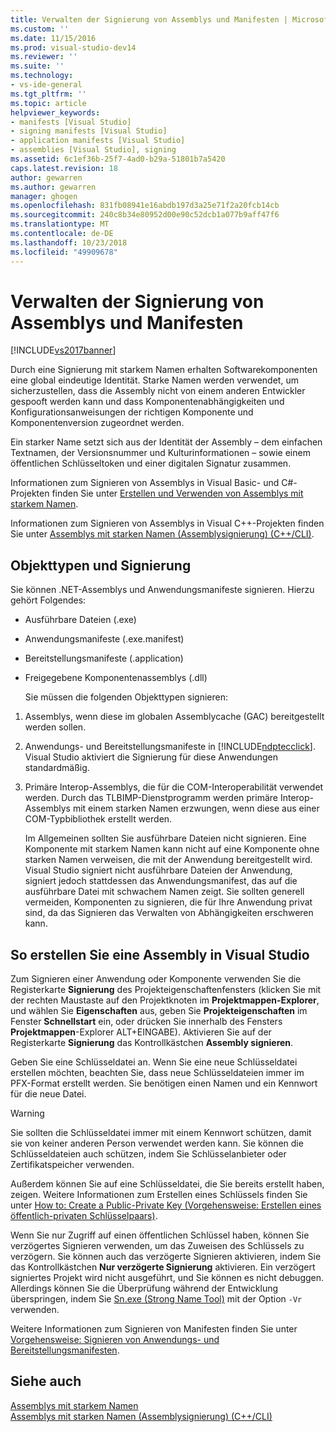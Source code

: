 ```yaml
---
title: Verwalten der Signierung von Assemblys und Manifesten | Microsoft-Dokumentation
ms.custom: ''
ms.date: 11/15/2016
ms.prod: visual-studio-dev14
ms.reviewer: ''
ms.suite: ''
ms.technology:
- vs-ide-general
ms.tgt_pltfrm: ''
ms.topic: article
helpviewer_keywords:
- manifests [Visual Studio]
- signing manifests [Visual Studio]
- application manifests [Visual Studio]
- assemblies [Visual Studio], signing
ms.assetid: 6c1ef36b-25f7-4ad0-b29a-51801b7a5420
caps.latest.revision: 18
author: gewarren
ms.author: gewarren
manager: ghogen
ms.openlocfilehash: 831fb08941e16abdb197d3a25e71f2a20fcb14cb
ms.sourcegitcommit: 240c8b34e80952d00e90c52dcb1a077b9aff47f6
ms.translationtype: MT
ms.contentlocale: de-DE
ms.lasthandoff: 10/23/2018
ms.locfileid: "49909678"
---
```

# <a name="managing-assembly-and-manifest-signing"></a>Verwalten der Signierung von Assemblys und Manifesten
[!INCLUDE[vs2017banner](../includes/vs2017banner.md)]

Durch eine Signierung mit starkem Namen erhalten Softwarekomponenten eine global eindeutige Identität. Starke Namen werden verwendet, um sicherzustellen, dass die Assembly nicht von einem anderen Entwickler gespooft werden kann und dass Komponentenabhängigkeiten und Konfigurationsanweisungen der richtigen Komponente und Komponentenversion zugeordnet werden.  
  
 Ein starker Name setzt sich aus der Identität der Assembly – dem einfachen Textnamen, der Versionsnummer und Kulturinformationen – sowie einem öffentlichen Schlüsseltoken und einer digitalen Signatur zusammen.  
  
 Informationen zum Signieren von Assemblys in Visual Basic- und C#-Projekten finden Sie unter [Erstellen und Verwenden von Assemblys mit starkem Namen](http://msdn.microsoft.com/library/ffbf6d9e-4a88-4a8a-9645-4ce0ee1ee5f9).  
  
 Informationen zum Signieren von Assemblys in Visual C++-Projekten finden Sie unter [Assemblys mit starken Namen (Assemblysignierung) (C++/CLI)](http://msdn.microsoft.com/library/c337cd3f-e5dd-4c6f-a1ad-437e85dba1cc).  
  
## <a name="asset-types-and-signing"></a>Objekttypen und Signierung  
 Sie können .NET-Assemblys und Anwendungsmanifeste signieren. Hierzu gehört Folgendes:  
  
- Ausführbare Dateien (.exe)  
  
- Anwendungsmanifeste (.exe.manifest)  
  
- Bereitstellungsmanifeste (.application)  
  
- Freigegebene Komponentenassemblys (.dll)  
  
  Sie müssen die folgenden Objekttypen signieren:  
  
1. Assemblys, wenn diese im globalen Assemblycache (GAC) bereitgestellt werden sollen.  
  
2. Anwendungs- und Bereitstellungsmanifeste in [!INCLUDE[ndptecclick](../includes/ndptecclick-md.md)]. Visual Studio aktiviert die Signierung für diese Anwendungen standardmäßig.  
  
3. Primäre Interop-Assemblys, die für die COM-Interoperabilität verwendet werden. Durch das TLBIMP-Dienstprogramm werden primäre Interop-Assemblys mit einem starken Namen erzwungen, wenn diese aus einer COM-Typbibliothek erstellt werden.  
  
   Im Allgemeinen sollten Sie ausführbare Dateien nicht signieren. Eine Komponente mit starkem Namen kann nicht auf eine Komponente ohne starken Namen verweisen, die mit der Anwendung bereitgestellt wird. Visual Studio signiert nicht ausführbare Dateien der Anwendung, signiert jedoch stattdessen das Anwendungsmanifest, das auf die ausführbare Datei mit schwachem Namen zeigt. Sie sollten generell vermeiden, Komponenten zu signieren, die für Ihre Anwendung privat sind, da das Signieren das Verwalten von Abhängigkeiten erschweren kann.  
  
## <a name="how-to-sign-an-assembly-in-visual-studio"></a>So erstellen Sie eine Assembly in Visual Studio  
 Zum Signieren einer Anwendung oder Komponente verwenden Sie die Registerkarte **Signierung** des Projekteigenschaftenfensters (klicken Sie mit der rechten Maustaste auf den Projektknoten im **Projektmappen-Explorer**, und wählen Sie **Eigenschaften** aus, geben Sie **Projekteigenschaften** im Fenster **Schnellstart** ein, oder drücken Sie innerhalb des Fensters **Projektmappen**-Explorer ALT+EINGABE). Aktivieren Sie auf der Registerkarte **Signierung** das Kontrollkästchen **Assembly signieren**.  
  
 Geben Sie eine Schlüsseldatei an. Wenn Sie eine neue Schlüsseldatei erstellen möchten, beachten Sie, dass neue Schlüsseldateien immer im PFX-Format erstellt werden. Sie benötigen einen Namen und ein Kennwort für die neue Datei.  
  
> [!WARNING]
>  Sie sollten die Schlüsseldatei immer mit einem Kennwort schützen, damit sie von keiner anderen Person verwendet werden kann. Sie können die Schlüsseldateien auch schützen, indem Sie Schlüsselanbieter oder Zertifikatspeicher verwenden.  
  
 Außerdem können Sie auf eine Schlüsseldatei, die Sie bereits erstellt haben, zeigen. Weitere Informationen zum Erstellen eines Schlüssels finden Sie unter [How to: Create a Public-Private Key (Vorgehensweise: Erstellen eines öffentlich-privaten Schlüsselpaars)](http://msdn.microsoft.com/library/05026813-f3bd-4d7c-9e0b-fc588eb3d114).  
  
 Wenn Sie nur Zugriff auf einen öffentlichen Schlüssel haben, können Sie verzögertes Signieren verwenden, um das Zuweisen des Schlüssels zu verzögern. Sie können auch das verzögerte Signieren aktivieren, indem Sie das Kontrollkästchen **Nur verzögerte Signierung** aktivieren. Ein verzögert signiertes Projekt wird nicht ausgeführt, und Sie können es nicht debuggen. Allerdings können Sie die Überprüfung während der Entwicklung überspringen, indem Sie [Sn.exe (Strong Name Tool)](http://msdn.microsoft.com/library/c1d2b532-1b8e-4c7a-8ac5-53b801135ec6) mit der Option `-Vr` verwenden.  
  
 Weitere Informationen zum Signieren von Manifesten finden Sie unter [Vorgehensweise: Signieren von Anwendungs- und Bereitstellungsmanifesten](../ide/how-to-sign-application-and-deployment-manifests.md).  
  
## <a name="see-also"></a>Siehe auch  
 [Assemblys mit starkem Namen](http://msdn.microsoft.com/library/d4a80263-f3e0-4d81-9b61-f0cbeae3797b)   
 [Assemblys mit starken Namen (Assemblysignierung) (C++/CLI)](http://msdn.microsoft.com/library/c337cd3f-e5dd-4c6f-a1ad-437e85dba1cc)



